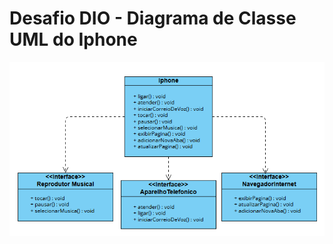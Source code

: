 # Desafio DIO - Diagrama de Classe UML do Iphone

![diagrama_uml](https://raw.githubusercontent.com/brunols7/lancamento-iphone/refs/heads/main/assets/uml.png)
 
 
